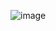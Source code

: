 ![image](https://github.com/Indhujaasreedhar/testingpublic/assets/152179789/1a062d63-4f74-44de-8561-72fc54695d60)
